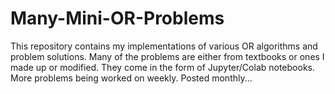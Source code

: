 # Many-Mini-OR-Problems

This repository contains my implementations of various OR algorithms and problem solutions. Many of the problems are either from textbooks or ones I made up or modified. They come in the form of Jupyter/Colab notebooks. More problems being worked on weekly. Posted monthly...
 
